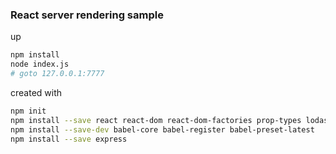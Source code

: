 ### React server rendering sample
up
```bash
npm install
node index.js
# goto 127.0.0.1:7777
```

created with
```bash
npm init
npm install --save react react-dom react-dom-factories prop-types lodash
npm install --save-dev babel-core babel-register babel-preset-latest
npm install --save express
```
